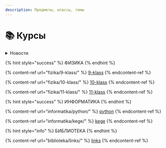 ```yaml
---
description: Предметы, классы, темы
---
```


# 📚 Курсы

<details>

<summary>Новости</summary>

[rabota-i-moshnost.md](fizika/9-klass/mekhanicheskie-yavleniya/rabota-i-moshnost.md "mention")

[elektromagnitnye-kolebaniya.md](fizika/11-klass/kolebaniya-i-volny/elektromagnitnye-kolebaniya.md "mention")

</details>

{% hint style="success" %}
ФИЗИКА
{% endhint %}

{% content-ref url="fizika/9-klass/" %}
[9-klass](fizika/9-klass/)
{% endcontent-ref %}

{% content-ref url="fizika/10-klass/" %}
[10-klass](fizika/10-klass/)
{% endcontent-ref %}

{% content-ref url="fizika/11-klass/" %}
[11-klass](fizika/11-klass/)
{% endcontent-ref %}

{% hint style="success" %}
ИНФОРМАТИКА
{% endhint %}

{% content-ref url="informatika/python/" %}
[python](informatika/python/)
{% endcontent-ref %}

{% content-ref url="informatika/kege/" %}
[kege](informatika/kege/)
{% endcontent-ref %}

{% hint style="info" %}
БИБЛИОТЕКА
{% endhint %}

{% content-ref url="biblioteka/links/" %}
[links](biblioteka/links/)
{% endcontent-ref %}
